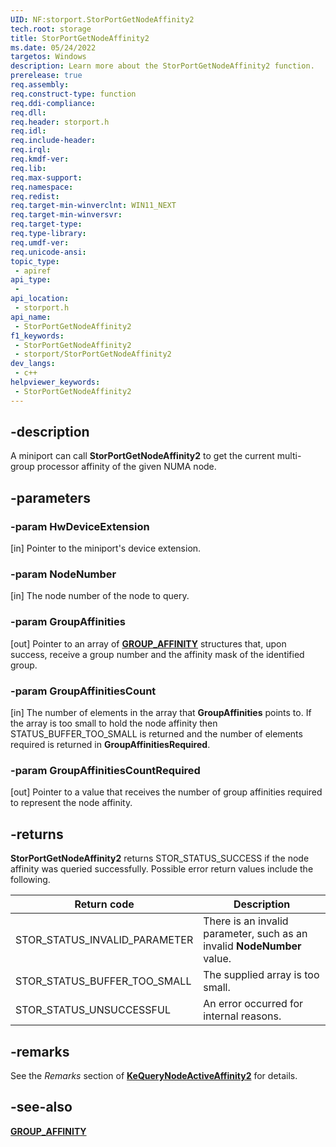```yaml
---
UID: NF:storport.StorPortGetNodeAffinity2
tech.root: storage
title: StorPortGetNodeAffinity2
ms.date: 05/24/2022
targetos: Windows
description: Learn more about the StorPortGetNodeAffinity2 function.
prerelease: true
req.assembly: 
req.construct-type: function
req.ddi-compliance: 
req.dll: 
req.header: storport.h
req.idl: 
req.include-header: 
req.irql: 
req.kmdf-ver: 
req.lib: 
req.max-support: 
req.namespace: 
req.redist: 
req.target-min-winverclnt: WIN11_NEXT
req.target-min-winversvr: 
req.target-type: 
req.type-library: 
req.umdf-ver: 
req.unicode-ansi: 
topic_type:
 - apiref
api_type:
 - 
api_location:
 - storport.h
api_name:
 - StorPortGetNodeAffinity2
f1_keywords:
 - StorPortGetNodeAffinity2
 - storport/StorPortGetNodeAffinity2
dev_langs:
 - c++
helpviewer_keywords:
 - StorPortGetNodeAffinity2
---
```


## -description

 A miniport can call **StorPortGetNodeAffinity2** to get the current multi-group processor affinity of the given NUMA node.

## -parameters

### -param HwDeviceExtension

[in] Pointer to the miniport's device extension.

### -param NodeNumber

[in] The node number of the node to query.

### -param GroupAffinities

[out] Pointer to an array of [**GROUP_AFFINITY**](../miniport/ns-miniport-_group_affinity.md) structures that, upon success, receive a group number and the affinity mask of the identified group.

### -param GroupAffinitiesCount

[in] The number of elements in the array that **GroupAffinities** points to. If the array is too small to hold the node affinity then STATUS_BUFFER_TOO_SMALL is returned and the number of elements required is returned in **GroupAffinitiesRequired**.

### -param GroupAffinitiesCountRequired

[out] Pointer to a value that receives the number of group affinities required to represent the node affinity.
## -returns

**StorPortGetNodeAffinity2** returns STOR_STATUS_SUCCESS if the node affinity was queried successfully. Possible error return values include the following.

| Return code | Description |
| ----------- | ----------- |
| STOR_STATUS_INVALID_PARAMETER | There is an invalid parameter, such as an invalid **NodeNumber** value. |
| STOR_STATUS_BUFFER_TOO_SMALL  | The supplied array is too small. |
| STOR_STATUS_UNSUCCESSFUL      | An error occurred for internal reasons. |

## -remarks

See the *Remarks* section of [**KeQueryNodeActiveAffinity2**](..//wdm/nf-wdm-kequerynodeactiveaffinity2.md) for details.

## -see-also

[**GROUP_AFFINITY**](../miniport/ns-miniport-_group_affinity.md)
